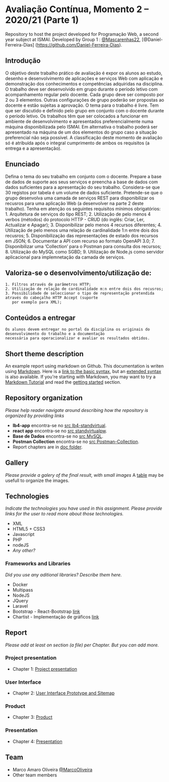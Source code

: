 # Avaliação Contínua, Momento 2 – 2020/21 (Parte 1)

Repository to host the project developed for Programação Web, a second year subject at ISMAI. Developed by Group 1 : [@Mascarenhas22](https://github.com/Mascarenhas22), [@Daniel-Ferreira-Dias] (https://github.com/Daniel-Ferreira-Dias).

## Introdução
  O objetivo deste trabalho prático de avaliação é expor os alunos ao estudo, desenho e desenvolvimento de aplicações e
  serviços Web com aplicação e demonstração dos conhecimentos e competências adquiridas na disciplina.
  O trabalho deve ser desenvolvido em grupo durante o período letivo com acompanhamento regular pelo docente. Cada
  grupo deve ser composto por 2 ou 3 elementos. Outras configurações de grupo poderão ser propostas ao docente e estão
  sujeitas a aprovação.
  O tema para o trabalho é livre. Tem que ser discutido e definido pelo grupo em conjunto com o docente durante o
  período letivo.
  Os trabalhos têm que ser colocados a funcionar em ambiente de desenvolvimento e apresentados preferencialmente
  numa máquina disponibilizada pelo ISMAI. Em alternativa o trabalho poderá ser apresentado na máquina de um dos
  elementos do grupo caso a situação preferencial não seja possível.
  A classificação deste momento de avaliação só é atribuída após o integral cumprimento de ambos os requisitos (a
  entrega e a apresentação).
## Enunciado
  Defina o tema do seu trabalho em conjunto com o docente. Prepare a base de dados de suporte aos seus serviços e
  preencha a base de dados com dados suficientes para a apresentação do seu trabalho. Considera-se que 30 registos por
  tabela é um volume de dados suficiente.
  Pretende-se que o grupo desenvolva uma camada de serviços REST para disponibilizar os recusros para uma aplicação
  Web (a desenvolver na parte 2 deste trabalho). Tenha em atenção os seguintes requisitos mínimos obrigatórios:
    1. Arquitetura de serviços do tipo REST;
    2. Utilização de pelo menos 4 verbos (métodos) do protocolo HTTP - CRUD (do inglês: Criar, Ler, Actualizar e
    Apagar);
    3. Disponibilizar pelo menos 4 recursos diferentes;
    4. Utilização de pelo menos uma relação de cardinalidade 1:n entre dois dos recusros;
    5. Disponibilização das representações de estado dos recursos em JSON;
    6. Documentar a API com recurso ao formato OpenAPI 3.0;
    7. Disponibilizar uma ‘Collection’ para o Postman para consulta dos recursos;
    8. Utilização do MySQL como SGBD;
    9. Utilização de Node.js como servidor aplicacional para implemnetação da camada de serviços.
## Valoriza-se o desenvolvimento/utilização de:
    1. Filtros através de parâmetros HTTP;
    2. Utilização de relação de cardinalidade m:n entre dois dos recusros;
    3. Possibilidade de seleccionar o tipo de representação pretendida através do cabeçalho HTTP Accept (suporte
       por exemplo para XML);
## Conteúdos a entregar
    Os alunos devem entregar no portal da disciplina os originais do desenvolvimento do trabalho e a documentação
    necessária para operacionalizar e avaliar os resultados obtidos.

## Short theme description

An example report using markdown on Github. This documentation is writen using [Markdown](https://www.markdownguide.org/). Here is a [link to the basic syntax](https://www.markdownguide.org/basic-syntax), but an [extended syntax](https://www.markdownguide.org/extended-syntax/) is also available. If you're starting with Markdown, you may want to try a [Markdown Tutorial](https://www.markdowntutorial.com/) and read the [getting started](https://www.markdownguide.org/getting-started/) section.

## Repository organization

_Please help reader navigate around describing how the repository is organized by providing links_
* **lb4-app** encontra-se no [src lb4-standvirtual](https://github.com/ProgramacaoWebGrupo1/M2/tree/main/src/lb4-standvirtualpw).
* **react app** encontra-se no [src standvirtualpw](https://github.com/ProgramacaoWebGrupo1/M2/tree/main/src/standvirtualpw).
* **Base de Dados** encontra-se no [src MySQL](https://github.com/ProgramacaoWebGrupo1/M2/tree/main/src/MySQL).
* **Postman Collection** encontra-se no [src Postman-Collection](https://github.com/ProgramacaoWebGrupo1/M2/tree/main/src/Postman-Collection).
* Report chapters are in [doc folder](https://github.com/exemploTrabalho/report/doc).

## Gallery

_Please provide a galery of the final result, with small images_
A [table](https://www.markdownguide.org/extended-syntax/#tables) may be usefull to organize the images.

## Technologies

_Indicate the technologies you have used in this assignment. Please provide links for the user to read more about those technologies._
* XML
* HTML5 + CSS3
* Javascript
* PHP
* nodeJS
* _Any other?_

### Frameworks and Libraries

_Did you use any aditional libraries? Describe them here._
* Docker
* Multipass
* NodeJS
* JQuery
* Laravel
* Bootstrap - React-Bootstrap [link](https://react-bootstrap.github.io/getting-started/introduction)
* Chartist - Implementação de gráficos [link](https://www.npmjs.com/package/react-chartist)

## Report
_Please add at least on section (a file) per Chapter. But you can add more._

### Project presentation
* Chapter 1: [Project presentation](doc/c1.md)
### User Interface 
* Chapter 2: [User Interface Prototype and Sitemap](doc/c2.md)
### Product
* Chapter 3: [Product](doc/c3.md)
### Presentation
* Chapter 4: [Presentation](doc/c4.md)

## Team
* Marco Amaro Oliveira [@MarcoOliveira](https://github.com/marcoamarooliveira)
* Other team members
